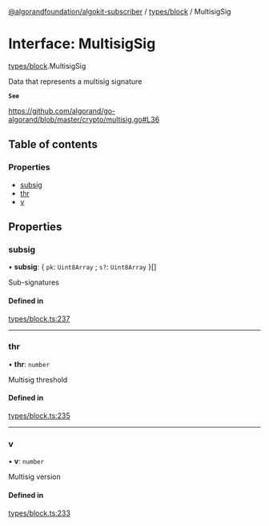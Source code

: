 [@algorandfoundation/algokit-subscriber](../README.md) / [types/block](../modules/types_block.md) / MultisigSig

# Interface: MultisigSig

[types/block](../modules/types_block.md).MultisigSig

Data that represents a multisig signature

**`See`**

https://github.com/algorand/go-algorand/blob/master/crypto/multisig.go#L36

## Table of contents

### Properties

- [subsig](types_block.MultisigSig.md#subsig)
- [thr](types_block.MultisigSig.md#thr)
- [v](types_block.MultisigSig.md#v)

## Properties

### subsig

• **subsig**: \{ `pk`: `Uint8Array` ; `s?`: `Uint8Array`  }[]

Sub-signatures

#### Defined in

[types/block.ts:237](https://github.com/algorandfoundation/algokit-subscriber-ts/blob/main/src/types/block.ts#L237)

___

### thr

• **thr**: `number`

Multisig threshold

#### Defined in

[types/block.ts:235](https://github.com/algorandfoundation/algokit-subscriber-ts/blob/main/src/types/block.ts#L235)

___

### v

• **v**: `number`

Multisig version

#### Defined in

[types/block.ts:233](https://github.com/algorandfoundation/algokit-subscriber-ts/blob/main/src/types/block.ts#L233)
